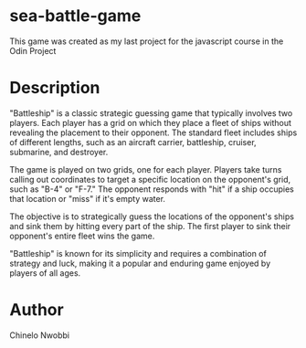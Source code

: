 # sea-battle-game
This game was created as my last project for the javascript course in the Odin Project

# Description
"Battleship" is a classic strategic guessing game that typically involves two players. Each player has a grid on which they place a fleet of ships without revealing the placement to their opponent. The standard fleet includes ships of different lengths, such as an aircraft carrier, battleship, cruiser, submarine, and destroyer.

The game is played on two grids, one for each player. Players take turns calling out coordinates to target a specific location on the opponent's grid, such as "B-4" or "F-7." The opponent responds with "hit" if a ship occupies that location or "miss" if it's empty water.

The objective is to strategically guess the locations of the opponent's ships and sink them by hitting every part of the ship. The first player to sink their opponent's entire fleet wins the game.

"Battleship" is known for its simplicity and requires a combination of strategy and luck, making it a popular and enduring game enjoyed by players of all ages.

# Author 
Chinelo Nwobbi